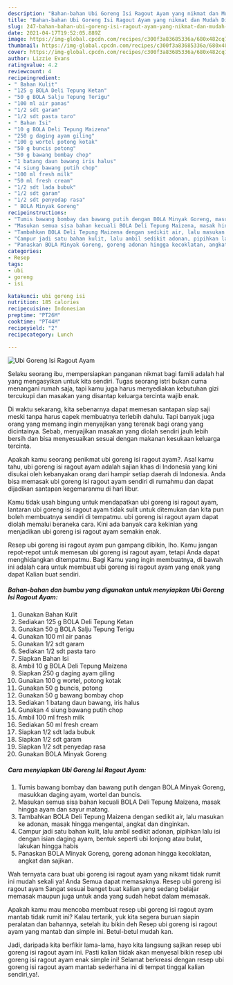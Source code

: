 ```yaml
---
description: "Bahan-bahan Ubi Goreng Isi Ragout Ayam yang nikmat dan Mudah Dibuat"
title: "Bahan-bahan Ubi Goreng Isi Ragout Ayam yang nikmat dan Mudah Dibuat"
slug: 247-bahan-bahan-ubi-goreng-isi-ragout-ayam-yang-nikmat-dan-mudah-dibuat
date: 2021-04-17T19:52:05.889Z
image: https://img-global.cpcdn.com/recipes/c300f3a83685336a/680x482cq70/ubi-goreng-isi-ragout-ayam-foto-resep-utama.jpg
thumbnail: https://img-global.cpcdn.com/recipes/c300f3a83685336a/680x482cq70/ubi-goreng-isi-ragout-ayam-foto-resep-utama.jpg
cover: https://img-global.cpcdn.com/recipes/c300f3a83685336a/680x482cq70/ubi-goreng-isi-ragout-ayam-foto-resep-utama.jpg
author: Lizzie Evans
ratingvalue: 4.2
reviewcount: 4
recipeingredient:
- " Bahan Kulit"
- "125 g BOLA Deli Tepung Ketan"
- "50 g BOLA Salju Tepung Terigu"
- "100 ml air panas"
- "1/2 sdt garam"
- "1/2 sdt pasta taro"
- " Bahan Isi"
- "10 g BOLA Deli Tepung Maizena"
- "250 g daging ayam giling"
- "100 g wortel potong kotak"
- "50 g buncis potong"
- "50 g bawang bombay chop"
- "1 batang daun bawang iris halus"
- "4 siung bawang putih chop"
- "100 ml fresh milk"
- "50 ml fresh cream"
- "1/2 sdt lada bubuk"
- "1/2 sdt garam"
- "1/2 sdt penyedap rasa"
- " BOLA Minyak Goreng"
recipeinstructions:
- "Tumis bawang bombay dan bawang putih dengan BOLA Minyak Goreng, masukkan daging ayam, wortel dan buncis."
- "Masukan semua sisa bahan kecuali BOLA Deli Tepung Maizena, masak hingga ayam dan sayur matang."
- "Tambahkan BOLA Deli Tepung Maizena dengan sedikit air, lalu masukan ke adonan, masak hingga mengental, angkat dan dinginkan."
- "Campur jadi satu bahan kulit, lalu ambil sedikit adonan, pipihkan lalu isi dengan isian daging ayam, bentuk seperti ubi lonjong atau bulat, lakukan hingga habis"
- "Panaskan BOLA Minyak Goreng, goreng adonan hingga kecoklatan, angkat dan sajikan."
categories:
- Resep
tags:
- ubi
- goreng
- isi

katakunci: ubi goreng isi 
nutrition: 185 calories
recipecuisine: Indonesian
preptime: "PT26M"
cooktime: "PT44M"
recipeyield: "2"
recipecategory: Lunch

---
```



![Ubi Goreng Isi Ragout Ayam](https://img-global.cpcdn.com/recipes/c300f3a83685336a/680x482cq70/ubi-goreng-isi-ragout-ayam-foto-resep-utama.jpg)

Selaku seorang ibu, mempersiapkan panganan nikmat bagi famili adalah hal yang mengasyikan untuk kita sendiri. Tugas seorang istri bukan cuma menangani rumah saja, tapi kamu juga harus menyediakan kebutuhan gizi tercukupi dan masakan yang disantap keluarga tercinta wajib enak.

Di waktu  sekarang, kita sebenarnya dapat memesan santapan siap saji meski tanpa harus capek membuatnya terlebih dahulu. Tapi banyak juga orang yang memang ingin menyajikan yang terenak bagi orang yang dicintainya. Sebab, menyajikan masakan yang diolah sendiri jauh lebih bersih dan bisa menyesuaikan sesuai dengan makanan kesukaan keluarga tercinta. 



Apakah kamu seorang penikmat ubi goreng isi ragout ayam?. Asal kamu tahu, ubi goreng isi ragout ayam adalah sajian khas di Indonesia yang kini disukai oleh kebanyakan orang dari hampir setiap daerah di Indonesia. Anda bisa memasak ubi goreng isi ragout ayam sendiri di rumahmu dan dapat dijadikan santapan kegemaranmu di hari libur.

Kamu tidak usah bingung untuk mendapatkan ubi goreng isi ragout ayam, lantaran ubi goreng isi ragout ayam tidak sulit untuk ditemukan dan kita pun boleh membuatnya sendiri di tempatmu. ubi goreng isi ragout ayam dapat diolah memalui beraneka cara. Kini ada banyak cara kekinian yang menjadikan ubi goreng isi ragout ayam semakin enak.

Resep ubi goreng isi ragout ayam pun gampang dibikin, lho. Kamu jangan repot-repot untuk memesan ubi goreng isi ragout ayam, tetapi Anda dapat menghidangkan ditempatmu. Bagi Kamu yang ingin membuatnya, di bawah ini adalah cara untuk membuat ubi goreng isi ragout ayam yang enak yang dapat Kalian buat sendiri.

<!--inarticleads1-->

##### Bahan-bahan dan bumbu yang digunakan untuk menyiapkan Ubi Goreng Isi Ragout Ayam:

1. Gunakan  Bahan Kulit
1. Sediakan 125 g BOLA Deli Tepung Ketan
1. Gunakan 50 g BOLA Salju Tepung Terigu
1. Gunakan 100 ml air panas
1. Gunakan 1/2 sdt garam
1. Sediakan 1/2 sdt pasta taro
1. Siapkan  Bahan Isi
1. Ambil 10 g BOLA Deli Tepung Maizena
1. Siapkan 250 g daging ayam giling
1. Gunakan 100 g wortel, potong kotak
1. Gunakan 50 g buncis, potong
1. Gunakan 50 g bawang bombay chop
1. Sediakan 1 batang daun bawang, iris halus
1. Gunakan 4 siung bawang putih chop
1. Ambil 100 ml fresh milk
1. Sediakan 50 ml fresh cream
1. Siapkan 1/2 sdt lada bubuk
1. Siapkan 1/2 sdt garam
1. Siapkan 1/2 sdt penyedap rasa
1. Gunakan  BOLA Minyak Goreng




<!--inarticleads2-->

##### Cara menyiapkan Ubi Goreng Isi Ragout Ayam:

1. Tumis bawang bombay dan bawang putih dengan BOLA Minyak Goreng, masukkan daging ayam, wortel dan buncis.
1. Masukan semua sisa bahan kecuali BOLA Deli Tepung Maizena, masak hingga ayam dan sayur matang.
1. Tambahkan BOLA Deli Tepung Maizena dengan sedikit air, lalu masukan ke adonan, masak hingga mengental, angkat dan dinginkan.
1. Campur jadi satu bahan kulit, lalu ambil sedikit adonan, pipihkan lalu isi dengan isian daging ayam, bentuk seperti ubi lonjong atau bulat, lakukan hingga habis
1. Panaskan BOLA Minyak Goreng, goreng adonan hingga kecoklatan, angkat dan sajikan.




Wah ternyata cara buat ubi goreng isi ragout ayam yang nikamt tidak rumit ini mudah sekali ya! Anda Semua dapat memasaknya. Resep ubi goreng isi ragout ayam Sangat sesuai banget buat kalian yang sedang belajar memasak maupun juga untuk anda yang sudah hebat dalam memasak.

Apakah kamu mau mencoba membuat resep ubi goreng isi ragout ayam mantab tidak rumit ini? Kalau tertarik, yuk kita segera buruan siapin peralatan dan bahannya, setelah itu bikin deh Resep ubi goreng isi ragout ayam yang mantab dan simple ini. Betul-betul mudah kan. 

Jadi, daripada kita berfikir lama-lama, hayo kita langsung sajikan resep ubi goreng isi ragout ayam ini. Pasti kalian tiidak akan menyesal bikin resep ubi goreng isi ragout ayam enak simple ini! Selamat berkreasi dengan resep ubi goreng isi ragout ayam mantab sederhana ini di tempat tinggal kalian sendiri,ya!.

